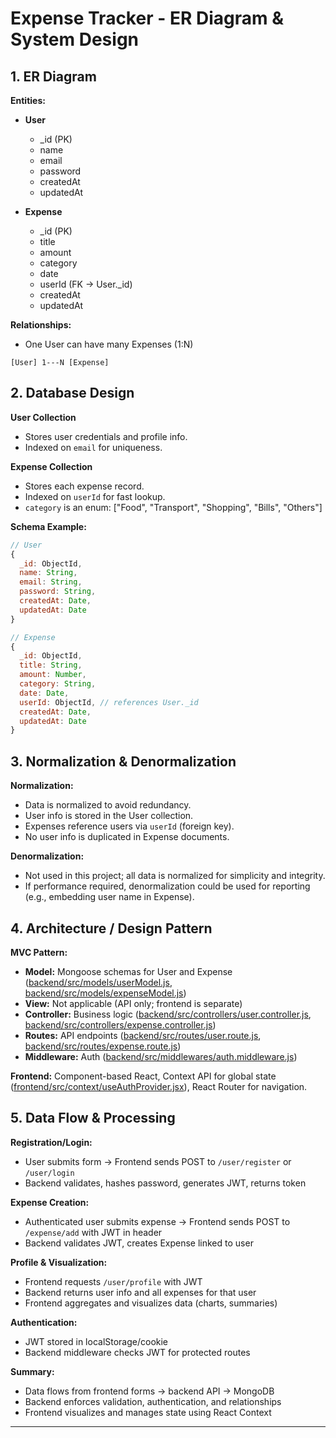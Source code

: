 # Expense Tracker - ER Diagram & System Design

## 1. ER Diagram

**Entities:**
- **User**
  - _id (PK)
  - name
  - email
  - password
  - createdAt
  - updatedAt

- **Expense**
  - _id (PK)
  - title
  - amount
  - category
  - date
  - userId (FK → User._id)
  - createdAt
  - updatedAt

**Relationships:**
- One User can have many Expenses (1:N)

```
[User] 1---N [Expense]
```

## 2. Database Design

**User Collection**
- Stores user credentials and profile info.
- Indexed on `email` for uniqueness.

**Expense Collection**
- Stores each expense record.
- Indexed on `userId` for fast lookup.
- `category` is an enum: ["Food", "Transport", "Shopping", "Bills", "Others"]

**Schema Example:**
```js
// User
{
  _id: ObjectId,
  name: String,
  email: String,
  password: String,
  createdAt: Date,
  updatedAt: Date
}

// Expense
{
  _id: ObjectId,
  title: String,
  amount: Number,
  category: String,
  date: Date,
  userId: ObjectId, // references User._id
  createdAt: Date,
  updatedAt: Date
}
```

## 3. Normalization & Denormalization

**Normalization:**
- Data is normalized to avoid redundancy.
- User info is stored in the User collection.
- Expenses reference users via `userId` (foreign key).
- No user info is duplicated in Expense documents.

**Denormalization:**
- Not used in this project; all data is normalized for simplicity and integrity.
- If performance required, denormalization could be used for reporting (e.g., embedding user name in Expense).

## 4. Architecture / Design Pattern

**MVC Pattern:**
- **Model:** Mongoose schemas for User and Expense ([backend/src/models/userModel.js](backend/src/models/userModel.js), [backend/src/models/expenseModel.js](backend/src/models/expenseModel.js))
- **View:** Not applicable (API only; frontend is separate)
- **Controller:** Business logic ([backend/src/controllers/user.controller.js](backend/src/controllers/user.controller.js), [backend/src/controllers/expense.controller.js](backend/src/controllers/expense.controller.js))
- **Routes:** API endpoints ([backend/src/routes/user.route.js](backend/src/routes/user.route.js), [backend/src/routes/expense.route.js](backend/src/routes/expense.route.js))
- **Middleware:** Auth ([backend/src/middlewares/auth.middleware.js](backend/src/middlewares/auth.middleware.js))

**Frontend:** Component-based React, Context API for global state ([frontend/src/context/useAuthProvider.jsx](frontend/src/context/useAuthProvider.jsx)), React Router for navigation.

## 5. Data Flow & Processing

**Registration/Login:**
- User submits form → Frontend sends POST to `/user/register` or `/user/login`
- Backend validates, hashes password, generates JWT, returns token

**Expense Creation:**
- Authenticated user submits expense → Frontend sends POST to `/expense/add` with JWT in header
- Backend validates JWT, creates Expense linked to user

**Profile & Visualization:**
- Frontend requests `/user/profile` with JWT
- Backend returns user info and all expenses for that user
- Frontend aggregates and visualizes data (charts, summaries)

**Authentication:**
- JWT stored in localStorage/cookie
- Backend middleware checks JWT for protected routes

**Summary:**
- Data flows from frontend forms → backend API → MongoDB
- Backend enforces validation, authentication, and relationships
- Frontend visualizes and manages state using React Context

---
